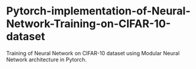 # Pytorch-implementation-of-Neural-Network-Training-on-CIFAR-10-dataset
Training of Neural Network on CIFAR-10 dataset using Modular Neural Network architecture in Pytorch.
